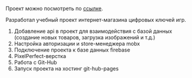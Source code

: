 Проект можно посмотреть по [ссылке](https://grevold.github.io/game_store/).

Разработал учебный проект интернет-магазина цифровых ключей игр.

1. Добавление api в проект для взаимодействия с базой данных (создание новых товаров, загрузка изображений и т.д.)
2. Настройка авторизации и store-менеджера mobx
3. Подключение проекта к базе данных firebase
4. PixelPerfect-верстка
5. Работа с Git-Hub
6. Запуск проекта на хостинг git-hub-pages
